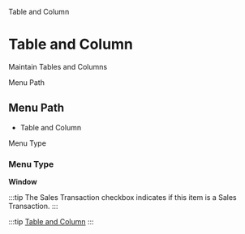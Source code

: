 
Table and Column
# Table and Column


Maintain Tables and Columns

Menu Path
## Menu Path



- Table and Column

Menu Type
### Menu Type

**Window**

:::tip
The Sales Transaction checkbox indicates if this item is a Sales Transaction.
:::

:::tip
[Table and Column](functional-guide/window/window-table-and-column.md)
:::